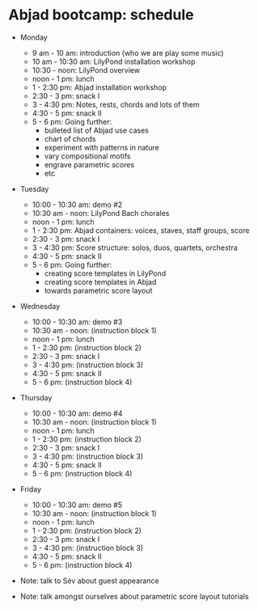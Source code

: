 Abjad bootcamp: schedule
========================

* Monday
    * 9 am - 10 am: introduction (who we are play some music)
    * 10 am - 10:30 am: LilyPond installation workshop
    * 10:30 - noon: LilyPond overview
    * noon - 1 pm: lunch
    * 1 - 2:30 pm: Abjad installation workshop
    * 2:30 - 3 pm: snack I
    * 3 - 4:30 pm: Notes, rests, chords and lots of them
    * 4:30  - 5 pm: snack II
    * 5 - 6 pm: Going further:
        * bulleted list of Abjad use cases
        * chart of chords
        * experiment with patterns in nature
        * vary compositional motifs
        * engrave parametric scores
        * etc

* Tuesday
    * 10:00 - 10:30 am: demo #2
    * 10:30 am - noon: LilyPond Bach chorales
    * noon - 1 pm: lunch
    * 1 - 2:30 pm: Abjad containers: voices, staves, staff groups, score
    * 2:30 - 3 pm: snack I
    * 3 - 4:30 pm: Score structure: solos, duos, quartets, orchestra
    * 4:30  - 5 pm: snack II
    * 5 - 6 pm: Going further:
        * creating score templates in LilyPond
        * creating score templates in Abjad 
        * towards parametric score layout

* Wednesday
    * 10:00 - 10:30 am: demo #3
    * 10:30 am - noon: (instruction block 1)
    * noon - 1 pm: lunch
    * 1 - 2:30 pm: (instruction block 2)
    * 2:30 - 3 pm: snack I
    * 3 - 4:30 pm: (instruction block 3)
    * 4:30  - 5 pm: snack II
    * 5 - 6 pm: (instruction block 4)

* Thursday
    * 10:00 - 10:30 am: demo #4
    * 10:30 am - noon: (instruction block 1)
    * noon - 1 pm: lunch
    * 1 - 2:30 pm: (instruction block 2)
    * 2:30 - 3 pm: snack I
    * 3 - 4:30 pm: (instruction block 3)
    * 4:30  - 5 pm: snack II
    * 5 - 6 pm: (instruction block 4)

* Friday
    * 10:00 - 10:30 am: demo #5
    * 10:30 am - noon: (instruction block 1)
    * noon - 1 pm: lunch
    * 1 - 2:30 pm: (instruction block 2)
    * 2:30 - 3 pm: snack I
    * 3 - 4:30 pm: (instruction block 3)
    * 4:30  - 5 pm: snack II
    * 5 - 6 pm: (instruction block 4)

* Note: talk to Sév about guest appearance
* Note: talk amongst ourselves about parametric score layout tutorials